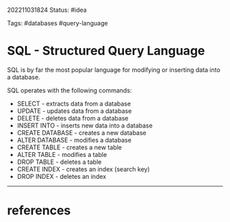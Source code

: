 202211031824
Status: #idea

Tags: #databases #query-language

# SQL - Structured Query Language

SQL is by far the most popular language for modifying or inserting data into a database. 

SQL operates with the following commands:

- SELECT - extracts data from a database
- UPDATE - updates data from a database
- DELETE - deletes data from a database
- INSERT INTO - inserts new data into a database
- CREATE DATABASE - creates a new database
- ALTER DATABASE - modifies a database
- CREATE TABLE - creates a new table
- ALTER TABLE - modifies a table
- DROP TABLE - deletes a table
- CREATE INDEX - creates an index (search key)
- DROP INDEX - deletes an index





---
# references